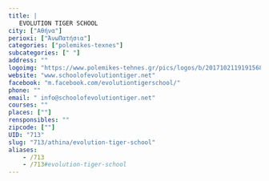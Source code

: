 ```yaml
---
title: |
   EVOLUTION TIGER SCHOOL
city: ["Αθήνα"]
perioxi: ["ΆνωΠατήσια"]
categories: ["polemikes-texnes"]
subcategories: [" "]
address: ""
logoimg: "https://www.polemikes-tehnes.gr/pics/logos/b/20171021191915686.jpg"
website: "www.schoolofevolutiontiger.net"
facebook: "m.facebook.com/evolutiontigerschool/"
phone: ""
email: " info@schoolofevolutiontiger.net"
courses: ""
places: [""]
rensponsibles: ""
zipcode: [""]
UID: "713"
slug: "713/athina/evolution-tiger-school"
aliases:
    - /713
    - /713#evolution-tiger-school
---
```



